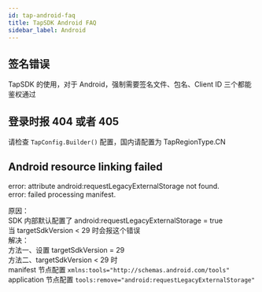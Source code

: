 ```yaml
---
id: tap-android-faq
title: TapSDK Android FAQ
sidebar_label: Android
---
```


## 签名错误
TapSDK 的使用，对于 Android，强制需要签名文件、包名、Client ID 三个都能鉴权通过

## 登录时报 404 或者 405
请检查 `TapConfig.Builder()` 配置，国内请配置为 TapRegionType.CN

## Android resource linking failed
error: attribute android:requestLegacyExternalStorage not found.  
error: failed processing manifest.

原因：  
SDK 内部默认配置了 android:requestLegacyExternalStorage = true  
当 targetSdkVersion < 29 时会报这个错误  
解决：  
方法一、设置 targetSdkVersion = 29  
方法二、targetSdkVersion < 29 时  
manifest 节点配置 `xmlns:tools="http://schemas.android.com/tools"`  
application 节点配置 `tools:remove="android:requestLegacyExternalStorage"`
